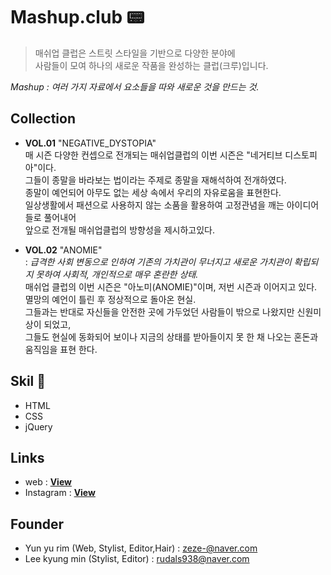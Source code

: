 # Mashup.club 📟
> 매쉬업 클럽은 스트릿 스타일을 기반으로 다양한 분야에 <br/>
사람들이 모여 하나의 새로운 작품을 완성하는 클럽(크루)입니다.

_Mashup : 여러 가지 자료에서 요소들을 따와 새로운 것을 만드는 것._

## Collection
- __VOL.01__
"NEGATIVE_DYSTOPIA"<br/>
매 시즌 다양한 컨셉으로 전개되는 매쉬업클럽의 이번 시즌은 "네거티브 디스토피아"이다. <br/>
그들이 종말을 바라보는 법이라는 주제로 종말을 재해석하여 전개하였다. <br/>
종말이 예언되어 아무도 없는 세상 속에서 우리의 자유로움을 표현한다. <br/>
일상생활에서 패션으로 사용하지 않는 소품을 활용하여 고정관념을 깨는 아이디어들로 풀어내어  <br/>
앞으로 전개될 매쉬업클럽의 방향성을 제시하고있다.

- __VOL.02__
"ANOMIE" <br/>
: _급격한 사회 변동으로 인하여 기존의 가치관이 무너지고 새로운 가치관이 확립되지 못하여 사회적, 개인적으로 매우 혼란한 상태._<br/>
매쉬업 클럽의 이번 시즌은 "아노미(ANOMIE)"이며, 저번 시즌과 이어지고 있다. <br/>
멸망의 예언이 틀린 후 정상적으로 돌아온 현실.<br/>
그들과는 반대로 자신들을 안전한 곳에 가두었던 사람들이 밖으로 나왔지만 신원미상이 되었고,<br/>
그들도 현실에 동화되어 보이나 지금의 상태를 받아들이지 못 한 채 나오는 혼돈과 움직임을 표현 한다.<br/>

## Skil 📃
- HTML
- CSS
- jQuery

## Links
-  web : [__View__](https://xururuca9797.github.io/mashup.club/) 
- Instagram : [__View__](https://www.instagram.com/_mashupclub_/) 

## Founder
- Yun yu rim (Web, Stylist, Editor,Hair) : zeze-@naver.com
- Lee kyung min (Stylist, Editor) : rudals938@naver.com
